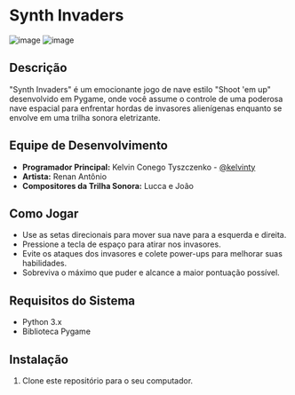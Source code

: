# Synth Invaders

![image](https://github.com/kelvinty/Synth-Invaders/assets/46994966/ecc4be4e-dc2f-457e-959e-0589fb7bea9f)
![image](https://github.com/kelvinty/Synth-Invaders/assets/46994966/996acb5d-ae40-4351-8478-57e3ed7a74ff)


## Descrição
"Synth Invaders" é um emocionante jogo de nave estilo "Shoot 'em up" desenvolvido em Pygame, onde você assume o controle de uma poderosa nave espacial para enfrentar hordas de invasores alienígenas enquanto se envolve em uma trilha sonora eletrizante.

## Equipe de Desenvolvimento

- **Programador Principal:** Kelvin Conego Tyszczenko - [@kelvinty](https://github.com/kelvinty)
- **Artista:** Renan Antônio
- **Compositores da Trilha Sonora:** Lucca e João

## Como Jogar
- Use as setas direcionais para mover sua nave para a esquerda e direita.
- Pressione a tecla de espaço para atirar nos invasores.
- Evite os ataques dos invasores e colete power-ups para melhorar suas habilidades.
- Sobreviva o máximo que puder e alcance a maior pontuação possível.

## Requisitos do Sistema
- Python 3.x
- Biblioteca Pygame

## Instalação
1. Clone este repositório para o seu computador.
